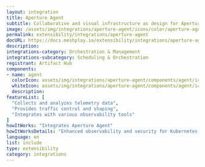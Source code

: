 ```yaml
---
layout: integration
title: Aperture Agent
subtitle: Collaborative and visual infrastructure as design for Aperture Agent
image: /assets/img/integrations/aperture-agent/icons/color/aperture-agent-color.svg
permalink: extensibility/integrations/aperture-agent
docURL: https://docs.meshplay.io/extensibility/integrations/aperture-agent
description: 
integrations-category: Orchestration & Management
integrations-subcategory: Scheduling & Orchestration
registrant: Artifact Hub
components: 
- name: agent
  colorIcon: assets/img/integrations/aperture-agent/components/agent/icons/color/agent-color.svg
  whiteIcon: assets/img/integrations/aperture-agent/components/agent/icons/white/agent-white.svg
  description: 
featureList: [
  "Collects and analyzes telemetry data",
  "Provides traffic control and shaping",
  "Integrates with various observability tools"
]
howItWorks: "Integrates Aperture Agent"
howItWorksDetails: "Enhanced observability and security for Kubernetes applications"
language: en
list: include
type: extensibility
category: integrations
---
```

